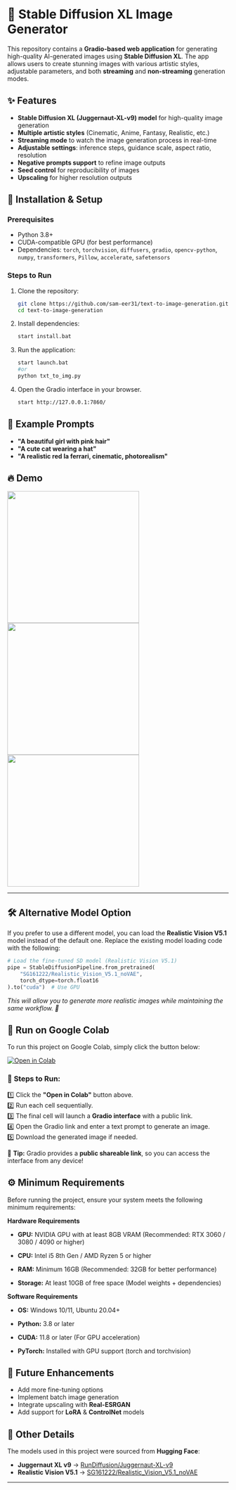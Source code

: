 # 🎨 Stable Diffusion XL Image Generator  

This repository contains a **Gradio-based web application** for generating high-quality AI-generated images using **Stable Diffusion XL**. The app allows users to create stunning images with various artistic styles, adjustable parameters, and both **streaming** and **non-streaming** generation modes.  

## ✨ Features  
- **Stable Diffusion XL (Juggernaut-XL-v9) model** for high-quality image generation  
- **Multiple artistic styles** (Cinematic, Anime, Fantasy, Realistic, etc.)  
- **Streaming mode** to watch the image generation process in real-time  
- **Adjustable settings**: inference steps, guidance scale, aspect ratio, resolution  
- **Negative prompts support** to refine image outputs  
- **Seed control** for reproducibility of images  
- **Upscaling** for higher resolution outputs  

## 🚀 Installation & Setup  
### Prerequisites  
- Python 3.8+  
- CUDA-compatible GPU (for best performance)  
- Dependencies: `torch`, `torchvision`, `diffusers`, `gradio`, `opencv-python`, `numpy`, `transformers`, `Pillow`, `accelerate`, `safetensors`

### Steps to Run  
1. Clone the repository:  
   ```bash
   git clone https://github.com/sam-eer31/text-to-image-generation.git
   cd text-to-image-generation
   ```  
2. Install dependencies:  
   ```bash
   start install.bat
   ```
3. Run the application:  
   ```bash
   start launch.bat
   #or
   python txt_to_img.py
   ```  
4. Open the Gradio interface in your browser.
   ```bash
   start http://127.0.0.1:7860/
   ```

## 📸 Example Prompts  
- **"A beautiful girl with pink hair"**  
- **"A cute cat wearing a hat"**  
- **"A realistic red la ferrari, cinematic, photorealism"**  

## 🔥 Demo  
<img src="https://github.com/user-attachments/assets/423377e7-cbf8-4481-acd7-722f4ced6d56" width="300">
<img src="https://github.com/user-attachments/assets/fe968721-25f3-4807-ab81-965da24709c2" width="300">
<img src="https://github.com/user-attachments/assets/8636aa3a-1ae1-4f37-89cb-e0baab3ffbd9" width="300">

---

## 🛠 Alternative Model Option

If you prefer to use a different model, you can load the **Realistic Vision V5.1** model instead of the default one. Replace the existing model loading code with the following:

```python
# Load the fine-tuned SD model (Realistic Vision V5.1)
pipe = StableDiffusionPipeline.from_pretrained(
    "SG161222/Realistic_Vision_V5.1_noVAE",
    torch_dtype=torch.float16
).to("cuda")  # Use GPU
```

*This will allow you to generate more realistic images while maintaining the same workflow. 🚀*


## 🚀 Run on Google Colab  

To run this project on Google Colab, simply click the button below:  

[![Open in Colab](https://colab.research.google.com/assets/colab-badge.svg)](https://colab.research.google.com/drive/1Ry2Lb4QwdftwtMZ4ET0VIgAMDTM41fe0?usp=sharing)


### 📖 **Steps to Run:**
1️⃣ Click the **"Open in Colab"** button above.  
2️⃣ Run each cell sequentially.  
3️⃣ The final cell will launch a **Gradio interface** with a public link.  
4️⃣ Open the Gradio link and enter a text prompt to generate an image.  
5️⃣ Download the generated image if needed.  

📌 **Tip:** Gradio provides a **public shareable link**, so you can access the interface from any device!


## ⚙️ Minimum Requirements

Before running the project, ensure your system meets the following minimum requirements:

**Hardware Requirements**

- **GPU:** NVIDIA GPU with at least 8GB VRAM (Recommended: RTX 3060 / 3080 / 4090 or higher)

- **CPU:** Intel i5 8th Gen / AMD Ryzen 5 or higher

- **RAM:** Minimum 16GB (Recommended: 32GB for better performance)

- **Storage:** At least 10GB of free space (Model weights + dependencies)


**Software Requirements**

- **OS:** Windows 10/11, Ubuntu 20.04+

- **Python:** 3.8 or later

- **CUDA:** 11.8 or later (For GPU acceleration)

- **PyTorch:** Installed with GPU support (torch and torchvision)


## 📌 Future Enhancements  
- Add more fine-tuning options  
- Implement batch image generation  
- Integrate upscaling with **Real-ESRGAN**  
- Add support for **LoRA** & **ControlNet** models  


## 🔹 Other Details 

The models used in this project were sourced from **Hugging Face**:  

- **Juggernaut XL v9** → [RunDiffusion/Juggernaut-XL-v9](https://huggingface.co/RunDiffusion/Juggernaut-XL-v9)  
- **Realistic Vision V5.1** → [SG161222/Realistic_Vision_V5.1_noVAE](https://huggingface.co/SG161222/Realistic_Vision_V5.1_noVAE)  

---

